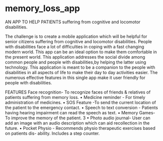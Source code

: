 # memory_loss_app
AN APP TO HELP PATIENTS suffering from cognitive and locomotor disabilities. 

The challenge is to create a mobile application which will be helpful for senior citizens
suffering from cognitive and locomotor disabilities. People with disabilities face a lot of
difficulties in coping with a fast changing modern world. This app can be an ideal option
to make them comfortable in the present world. This application addresses the social
divide among common people and people with disabilities,by helping the latter using
technology. This application is meant to be a companion to the people with disabilities
in all aspects of life to make their day to day activities easier. The numerous effective
features in this single app make it user friendly for people with disabilities.

FEATURES
Face recognition- To recognize faces of friends & relatives of patients suffering
from memory loss.
• Medicine reminder - For timely administration of medicines.
• SOS Feature -To send the current location of the patient to the emergency contact.
• Speech to text conversion - Patients having hearing impairment can read the
speech as text.
• Memory Games- To improve the memory of the patient.
3
• Photo audio journal- User can add an image with an audio description which can
aid recollection in the future.
• Pocket Physio - Recommends physio therapeutic exercises based on patients dis-
ability. Includes a step counter.
